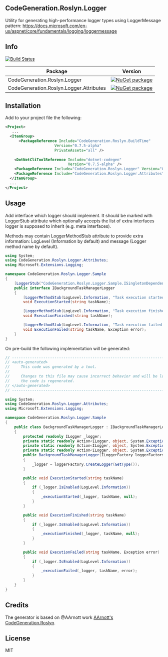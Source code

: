 ## CodeGeneration.Roslyn.Logger
Utility for generating high-performance logger types using LoggerMessage pattern: https://docs.microsoft.com/en-us/aspnet/core/fundamentals/logging/loggermessage


## Info

[![Build Status](https://alexey-ivanov.visualstudio.com/CodeGeneration.Roslyn.AppBlocks/_apis/build/status/as-ivanov.CodeGeneration.Roslyn.AppBlocks?branchName=master)](https://alexey-ivanov.visualstudio.com/CodeGeneration.Roslyn.AppBlocks/_build/latest?definitionId=1&branchName=master)

Package | Version 
------- | ------- 
CodeGeneration.Roslyn.Logger | [![NuGet package](https://img.shields.io/nuget/v/CodeGeneration.Roslyn.Logger.svg)][GeneratorNuPkg]
CodeGeneration.Roslyn.Logger.Attributes | [![NuGet package](https://img.shields.io/nuget/v/CodeGeneration.Roslyn.Logger.Attributes.svg)][AttributesNuPkg]

[GeneratorNuPkg]: https://nuget.org/packages/CodeGeneration.Roslyn.Logger
[AttributesNuPkg]: https://nuget.org/packages/CodeGeneration.Roslyn.Logger.Attributes

## Installation

Add to your project file the following:

```xml
<Project>
   ...    
  <ItemGroup>
      <PackageReference Include="CodeGeneration.Roslyn.BuildTime"
                      Version="0.7.5-alpha"
                      PrivateAssets="all" />
    
    <DotNetCliToolReference Include="dotnet-codegen" 
                            Version="0.7.5-alpha" />
    <PackageReference Include="CodeGeneration.Roslyn.Logger" Version="0.1.0-alpha" PrivateAssets="all"/>
    <PackageReference Include="CodeGeneration.Roslyn.Logger.Attributes" Version="0.1.0-alpha" PrivateAssets="all"/>
  </ItemGroup>
  ...  
</Project>
```

## Usage

Add interface which logger should implement. It should be marked with LoggerStub attribute which optionally accepts the list of extra interfaces logger is supposed to inherit (e.g. meta interfaces).

Methods may contain LoggerMethodStub attribute to provide extra information: LogLevel (Information by default) and message (Logger method name by default).

```cs
using System;
using CodeGeneration.Roslyn.Logger.Attributes;
using Microsoft.Extensions.Logging;

namespace CodeGeneration.Roslyn.Logger.Sample
{
	[LoggerStub("CodeGeneration.Roslyn.Logger.Sample.ISingletonDependency", "CodeGeneration.Roslyn.Logger.Sample.ILoggerImplementation")]
	public interface IBackgroundTaskManagerLogger
	{
		[LoggerMethodStub(LogLevel.Information, "Task execution started.")]
		void ExecutionStarted(string taskName);

		[LoggerMethodStub(LogLevel.Information, "Task execution finished.")]
		void ExecutionFinished(string taskName);

		[LoggerMethodStub(LogLevel.Information, "Task execution failed.")]
		void ExecutionFailed(string taskName, Exception error);
	}
}
```

On pre-build the following implementation will be generated:

```cs
// ------------------------------------------------------------------------------
// <auto-generated>
//     This code was generated by a tool.
//
//     Changes to this file may cause incorrect behavior and will be lost if
//     the code is regenerated.
// </auto-generated>
// ------------------------------------------------------------------------------

using System;
using CodeGeneration.Roslyn.Logger.Attributes;
using Microsoft.Extensions.Logging;

namespace CodeGeneration.Roslyn.Logger.Sample
{
    public class BackgroundTaskManagerLogger : IBackgroundTaskManagerLogger, CodeGeneration.Roslyn.Logger.Sample.ISingletonDependency, CodeGeneration.Roslyn.Logger.Sample.ILoggerImplementation
    {
        protected readonly ILogger _logger;
        private static readonly Action<ILogger, object, System.Exception> _executionStarted = LoggerMessage.Define<object>(LogLevel.Information, new EventId(1, nameof(ExecutionStarted)), @"Task execution started.. TaskName: ""{TaskName}""");
        private static readonly Action<ILogger, object, System.Exception> _executionFinished = LoggerMessage.Define<object>(LogLevel.Information, new EventId(2, nameof(ExecutionFinished)), @"Task execution finished.. TaskName: ""{TaskName}""");
        private static readonly Action<ILogger, object, System.Exception> _executionFailed = LoggerMessage.Define<object>(LogLevel.Information, new EventId(3, nameof(ExecutionFailed)), @"Task execution failed.. TaskName: ""{TaskName}""");
        public BackgroundTaskManagerLogger(ILoggerFactory loggerFactory)
        {
            _logger = loggerFactory.CreateLogger(GetType());
        }

        public void ExecutionStarted(string taskName)
        {
            if (_logger.IsEnabled(LogLevel.Information))
            {
                _executionStarted(_logger, taskName, null);
            }
        }

        public void ExecutionFinished(string taskName)
        {
            if (_logger.IsEnabled(LogLevel.Information))
            {
                _executionFinished(_logger, taskName, null);
            }
        }

        public void ExecutionFailed(string taskName, Exception error)
        {
            if (_logger.IsEnabled(LogLevel.Information))
            {
                _executionFailed(_logger, taskName, error);
            }
        }
    }
}
```

## Credits

The generator is based on @AArnott work [AArnott's CodeGeneration.Roslyn](https://github.com/AArnott/CodeGeneration.Roslyn).

## License

MIT
